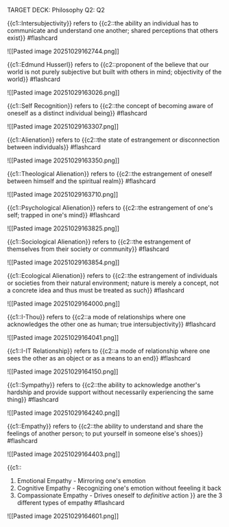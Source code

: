 
TARGET DECK: Philosophy Q2: Q2

{{c1::Intersubjectivity}} refers to {{c2::the ability an individual has to communicate and understand one another; shared perceptions that others exist}} #flashcard

![[Pasted image 20251029162744.png]]
<!--ID: 1761726495128-->

{{c1::Edmund Husserl}} refers to {{c2::proponent of the believe that our world is not purely subjective but built with others in mind; objectivity of the world}} #flashcard 

![[Pasted image 20251029163026.png]]
<!--ID: 1761726644102-->


{{c1::Self Recognition}} refers to {{c2::the concept of becoming aware of oneself as a distinct individual being}} #flashcard 

![[Pasted image 20251029163307.png]]
<!--ID: 1761726834602-->


{{c1::Alienation}} refers to {{c2::the state of estrangement or disconnection between individuals}} #flashcard 

![[Pasted image 20251029163350.png]]
<!--ID: 1761726834607-->

{{c1::Theological Alienation}} refers to {{c2::the estrangement of oneself between himself and the spiritual realm}} #flashcard 

![[Pasted image 20251029163710.png]]
<!--ID: 1761727379006-->


{{c1::Psychological Alienation}} refers to {{c2::the estrangement of one's self; trapped in one's mind}} #flashcard 

![[Pasted image 20251029163825.png]]
<!--ID: 1761727379018-->


{{c1::Sociological Alienation}} refers to {{c2::the estrangement of themselves from their society or community}} #flashcard 

![[Pasted image 20251029163854.png]]
<!--ID: 1761727379022-->


{{c1::Ecological Alienation}} refers to {{c2::the estrangement of individuals or societies from their natural environment; nature is merely a concept, not a concrete idea and thus must be treated as such}} #flashcard 

![[Pasted image 20251029164000.png]]
<!--ID: 1761727379026-->


{{c1::I-Thou}} refers to {{c2::a mode of relationships where one acknowledges the other one as human; true intersubjectivity}} #flashcard 

![[Pasted image 20251029164041.png]]
<!--ID: 1761727379029-->


{{c1::I-IT Relationship}} refers to {{c2::a mode of relationship where one sees the other as an object or as a means to an end}} #flashcard 

![[Pasted image 20251029164150.png]]
<!--ID: 1761727379033-->


{{c1::Sympathy}} refers to {{c2::the ability to acknowledge another's hardship and provide support without necessarily experiencing the same thing}} #flashcard 

![[Pasted image 20251029164240.png]]
<!--ID: 1761727379037-->


{{c1::Empathy}} refers to {{c2::the ability to understand and share the feelings of another person; to put yourself in someone else's shoes}} #flashcard 

![[Pasted image 20251029164403.png]]
<!--ID: 1761727600126-->


{{c1::
1. Emotional Empathy - Mirroring one's emotion
2. Cognitive Empathy - Recognizing one's emotion without feeeling it back
3. Compassionate Empathy - Drives oneself to *definitive* action
}} are the 3 different types of empathy #flashcard

![[Pasted image 20251029164601.png]]
<!--ID: 1761727600131-->

